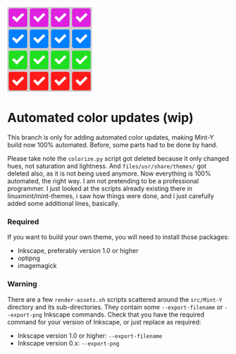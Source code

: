 ![auto branch icon](https://github.com/SebastJava/mint-themes/blob/auto/0-auto-branch-icon.svg)
# Automated color updates (wip)
This branch is only for adding automated color updates, making Mint-Y build now 100% automated. Before, some parts had to be done by hand.  

Please take note the `colorize.py` script got deleted because it only changed hues, not saturation and lightness. And `files/usr/share/themes/` got deleted also, as it is not being used anymore. Now everything is 100% automated, the right way. I am not pretending to be a professional programmer. I just looked at the scripts already existing there in linuxmint/mint-themes, i saw how things were done, and i just carefully added some additional lines, basically.

### Required
If you want to build your own theme, you will need to install those packages:  
  * Inkscape, preferably version 1.0 or higher  
  * optipng  
  * imagemagick

### Warning
There are a few `render-assets.sh` scripts scattered around the `src/Mint-Y` directory and its sub-directories. They contain some `--export-filename` or `--export-png` Inkscape commands. Check that you have the required command for your version of Inkscape, or just replace as required:  

  * Inkscape version 1.0 or higher: `--export-filename`  
  * Inkscape version 0.x: `--export-png`
